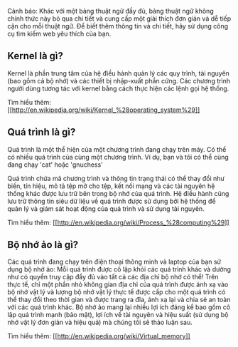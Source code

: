 Cảnh báo: Khác với một bảng thuật ngữ đầy đủ, bảng thuật ngữ không chính thức này bỏ qua chi tiết và cung cấp một giải thích đơn giản và dễ tiếp cận cho mỗi thuật ngữ. Để biết thêm thông tin và chi tiết, hãy sử dụng công cụ tìm kiếm web yêu thích của bạn.

## Kernel là gì?
Kernel là phần trung tâm của hệ điều hành quản lý các quy trình, tài nguyên (bao gồm cả bộ nhớ) và các thiết bị nhập-xuất phần cứng. Các chương trình người dùng tương tác với kernel bằng cách thực hiện các lệnh gọi hệ thống.

Tìm hiểu thêm:
[[http://en.wikipedia.org/wiki/Kernel_%28operating_system%29]]

## Quá trình là gì?

Quá trình là một thể hiện của một chương trình đang chạy trên máy. Có thể có nhiều quá trình của cùng một chương trình. Ví dụ, bạn và tôi có thể cùng đang chạy 'cat' hoặc 'gnuchess'

Quá trình chứa mã chương trình và thông tin trạng thái có thể thay đổi như biến, tín hiệu, mô tả tệp mở cho tệp, kết nối mạng và các tài nguyên hệ thống khác được lưu trữ bên trong bộ nhớ của quá trình. Hệ điều hành cũng lưu trữ thông tin siêu dữ liệu về quá trình được sử dụng bởi hệ thống để quản lý và giám sát hoạt động của quá trình và sử dụng tài nguyên.

Tìm hiểu thêm:
[[http://en.wikipedia.org/wiki/Process_%28computing%29]]

## Bộ nhớ ảo là gì?
Các quá trình đang chạy trên điện thoại thông minh và laptop của bạn sử dụng bộ nhớ ảo: Mỗi quá trình được cô lập khỏi các quá trình khác và dường như có quyền truy cập đầy đủ vào tất cả các địa chỉ bộ nhớ có thể! Trên thực tế, chỉ một phần nhỏ không gian địa chỉ của quá trình được ánh xạ vào bộ nhớ vật lý và lượng bộ nhớ vật lý thực tế được cấp cho một quá trình có thể thay đổi theo thời gian và được trang ra đĩa, ánh xạ lại và chia sẻ an toàn với các quá trình khác. Bộ nhớ ảo mang lại nhiều lợi ích đáng kể bao gồm cô lập quá trình mạnh (bảo mật), lợi ích về tài nguyên và hiệu suất (sử dụng bộ nhớ vật lý đơn giản và hiệu quả) mà chúng tôi sẽ thảo luận sau.

Tìm hiểu thêm:
[[http://en.wikipedia.org/wiki/Virtual_memory]]